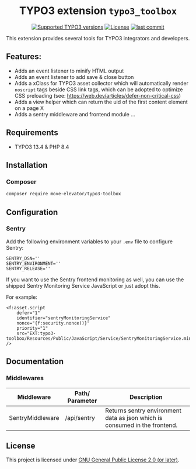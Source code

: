 <div align="center">

# TYPO3 extension `typo3_toolbox`

[![Supported TYPO3 versions](https://badgen.net/badge/TYPO3/13/orange)]()
[![License](https://poser.pugx.org/move-elevator/typo3-toolbox/license)](LICENSE.md)
[![last commit](https://img.shields.io/github/last-commit/move-elevator/typo3-toolbox)](https://github.com/move-elevator/typo3-toolbox/commits)

</div>

This extension provides several tools for TYPO3 integrators and developers.

## Features:
- Adds an event listener to minify HTML output
- Adds an event listener to add save & close button
- Adds a xClass for TYPO3 asset collector which will automatically render `noscript` tags beside CSS link tags, which can be adopted to optimize CSS preloading (see: https://web.dev/articles/defer-non-critical-css)
- Adds a view helper which can return the uid of the first content element on a page X
- Adds a sentry middleware and frontend module ...

## Requirements

* TYPO3 13.4 & PHP 8.4

## Installation

### Composer

``` bash
composer require move-elevator/typo3-toolbox
```

## Configuration

### Sentry

Add the following environment variables to your `.env` file to configure Sentry:

```dotenv
SENTRY_DSN=''
SENTRY_ENVIRONMENT=''
SENTRY_RELEASE=''
```

If you want to use the Sentry frontend monitoring as well, you can use the shipped Sentry Monitoring Service JavaScript or just adopt this.

For example:

```
<f:asset.script
    defer="1"
    identifier="sentryMonitoringService"
    nonce="{f:security.nonce()}"
    priority="1"
    src="EXT:typo3-toolbox/Resources/Public/JavaScript/Service/SentryMonitoringService.min.js"
/>
```

## Documentation

### Middlewares

| Middleware            | Path/ Parameter   | Description                                                                |
|-----------------------|-------------------|----------------------------------------------------------------------------|
| SentryMiddleware      | /api/sentry       | Returns sentry environment data as json which is consumed in the frontend. |


## License

This project is licensed
under [GNU General Public License 2.0 (or later)](LICENSE.md).